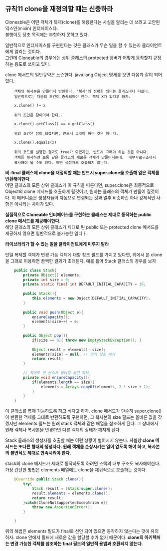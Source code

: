 
## 규칙11 clone을 재정의할 때는 신중하라

Cloneable은 어떤 객체가 복제(clone)를 허용한다는 사실을 알리는 데 쓰려고 고안된 믹스인(mixin) 인터페이스다.  
불행이도 당초 목적에는 부합하지 못하고 있다.

일반적으로 인터페이스를 구현한다는 것은 클래스가 무슨 일을 할 수 있는지 클라이언트에게 알리는 것이다.  
그런데 Cloneable의 경우에는 상위 클래스의 protected 멤버가 어떻게 동작할지 규정하는 용도로 쓰이고 있다.

clone 메서드의 일반규약은 느슨한다. java.lang.Object 명세를 보면 다음과 같이 되어있다.
```text
	객체의 복사본을 만들어서 반환한다. "복사"의 정확한 의미는 클래스마다 다르다. 
	일반적으로는 다음의 조건이 충족되어야 한다. 객체 X가 있다고 하자.
	
	x.clone() != x 
	
	위의 조건은 참이어야 한다..
	
	x.clone().getClass() == x.getClass()
	
	위의 조건은 참이 되겠지만, 반드시 그래야 하는 것은 아니다.
	
	x.clone().equals(x)
	
	위의 코드를 실행한 결과도 true가 되겠지만, 반드시 그래야 하는 것은 아니다.  
	객체를 복사하면 보통 같은 클래스의 새로운 객체가 만들어지는데,  내부자료구조까지  
	복사해야 될 수도 있다. 어떤 생성자도 호출되지 않는다.
```

**비-final 클래스에 clone을 재정의할 때는 반드시 super.clone을 호출해 얻은 객체를 반환해야한다.**  
어떤 클래스의 모든 상위 클래스가 이 규칙을 따른다면, super.clone은 최종적으로 Object의 clone 메서드를 호출하게 될것이고,
원하는 클래스의 객체가 만들어 질것이다. 이 메커니즘은 생성자들이 자동으로 연결되는 것과 얼추 비슷하긴 하나 강제적인 사항은 아니라는 차이가 있다.

**실질적으로 Cloneable 인터페이스를 구현하는 클래스는 제대로 동작하는 public clone 메서드를 제공해야한다.**   
해당 클래스의 모든 상위 클래스가 제대로 된 public 또는 protected clone 메서드를 제공하지 않으면 일반적으로 불가능한 일디ㅏ.

**라이브러리가 할 수 있는 일을 클라이언트에게 미루지 말라**

만일 복제할 객체가 변경 가능 객체에 대함 참조 필드를 가지고 있다면, 위에서 본 clone을 그래로 이용하면 끔찍한 결과가 초래된다.
예를 틀어 Stack 클래스의 경우를 보자

```java
	public class Stack{
		private Object[] elements;
		private int size = 0;
		private static final int DEFAULT_INITIAL_CAPACITY = 16;
		
		public Stack(){
			this.elements = new Onject[DEFAULT_INITIAL_CAPACITY];	
		}	
	
		public void push(Object e){
			ensureCapacity();
			elements[size++] = e;
		}	
	
		public Object pop(){
			if(size == 0){ throw new EmptyStackException(); }
				
			Object result = elements[--size];
			elements[size] = null; // 만기 참조 제거
			return result;
		}
	
		// 적어도 한 원소가 들어갈 공간 확보
		private void ensureCapacity(){
			if(elements.length == size){
				elements = Arrays.copyOf(elements, 2 * size + 1);
			}	
		}
	}
```

이 클래스를 복제 가능하도록 하고 싶다고 하자. clone 메서드가 단순히 super.clone()이 반환한 객체를
그대로 반환하도록 구현하면, 그 복사본의 size 필드는 올바른 값을 갖겠지만 elements 필드는 원래 stack
객체와 같은 배열을 참조하게 된다. 그 상태에서 원래 객체나 복사본을 변경하면 다른 객체의 상태가 깨지게 된다.

Stack 클래스의 생성자를 호출할 때는 이런 상황이 벌어지지 않는다. 
**사실상 clone 메서드는 또다른 형태의 생성자다. 원래 객체를 손상시키는 일이 없도록 해야 하고, 복사본의
불변식도 제대로 만족시켜야 한다.**

stack의 clone 메서드가 제대로 동작하도록 하려면 스택의 내부 구조도 복사해야한다.
가장 간단한 방법은 elements 배열에도 clone을 재귀적으로 호출하는 것이다.

```java
	@Override public Stack clone(){
		try{
			Stack result = (Stack)super.clone();
			result.elements = elements.clone();
			return result;	
		}catch(CloneNotSupportedExceptrion e){
			throw new AssertionError();	
		}	

	}
```
위의 해법은 elements 필드가 final로 선언 되어 있으면 동작하지 않는다는 것에 유의하자. clone 안에서 필드에 새로운
값을 할당할 수가 없기 때문이다. **clone의 아키텍처는 변경 가능한 객체를 참조하는 final 필드의 일반적 용법과 
호환되지 않는다.** 

